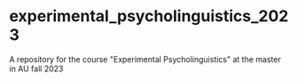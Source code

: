 # experimental_psycholinguistics_2023
A repository for the course "Experimental Psycholinguistics" at the master in AU fall 2023
